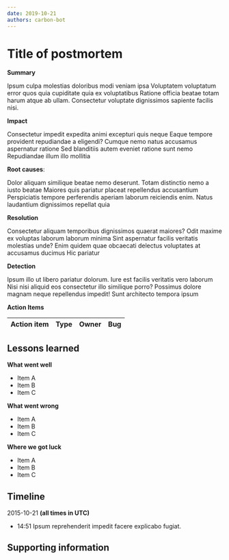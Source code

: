 ```yaml
---
date: 2019-10-21
authors: carbon-bot
---
```


# Title of postmortem

**Summary**

Ipsum culpa molestias doloribus modi veniam ipsa Voluptatem voluptatum error
quos quia cupiditate quia ex voluptatibus Ratione officia beatae totam harum
atque ab ullam. Consectetur voluptate dignissimos sapiente facilis nisi.

**Impact**

Consectetur impedit expedita animi excepturi quis neque Eaque tempore provident
repudiandae a eligendi? Cumque nemo natus accusamus aspernatur ratione Sed
blanditiis autem eveniet ratione sunt nemo Repudiandae illum illo mollitia

**Root causes**:

Dolor aliquam similique beatae nemo deserunt. Totam distinctio nemo a iusto
beatae Maiores quis pariatur placeat repellendus accusantium Perspiciatis
tempore perferendis aperiam laborum reiciendis enim. Natus laudantium
dignissimos repellat quia

**Resolution**

Consectetur aliquam temporibus dignissimos quaerat maiores? Odit maxime ex
voluptas laborum laborum minima Sint aspernatur facilis veritatis molestias
unde? Enim quidem quae obcaecati delectus voluptates at accusamus ducimus Hic
pariatur

**Detection**

Ipsum illo ut libero pariatur dolorum. Iure est facilis veritatis vero laborum
Nisi nisi aliquid eos consectetur illo similique porro? Possimus dolore magnam
neque repellendus impedit! Sunt architecto tempora ipsum

**Action Items**

| Action item | Type | Owner | Bug |
| ----------- | ---- | ----- | --- |


## Lessons learned

**What went well**

- Item A
- Item B
- Item C

**What went wrong**

- Item A
- Item B
- Item C

**Where we got luck**

- Item A
- Item B
- Item C

## Timeline

2015-10-21 **(all times in UTC)**

- 14:51 Ipsum reprehenderit impedit facere explicabo fugiat.

## Supporting information
